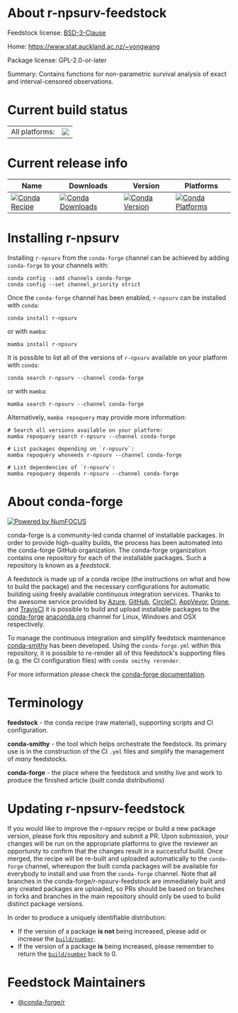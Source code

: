 About r-npsurv-feedstock
========================

Feedstock license: [BSD-3-Clause](https://github.com/conda-forge/r-npsurv-feedstock/blob/main/LICENSE.txt)

Home: https://www.stat.auckland.ac.nz/~yongwang

Package license: GPL-2.0-or-later

Summary: Contains functions for non-parametric survival analysis of exact and interval-censored observations. 

Current build status
====================


<table><tr><td>All platforms:</td>
    <td>
      <a href="https://dev.azure.com/conda-forge/feedstock-builds/_build/latest?definitionId=1403&branchName=main">
        <img src="https://dev.azure.com/conda-forge/feedstock-builds/_apis/build/status/r-npsurv-feedstock?branchName=main">
      </a>
    </td>
  </tr>
</table>

Current release info
====================

| Name | Downloads | Version | Platforms |
| --- | --- | --- | --- |
| [![Conda Recipe](https://img.shields.io/badge/recipe-r--npsurv-green.svg)](https://anaconda.org/conda-forge/r-npsurv) | [![Conda Downloads](https://img.shields.io/conda/dn/conda-forge/r-npsurv.svg)](https://anaconda.org/conda-forge/r-npsurv) | [![Conda Version](https://img.shields.io/conda/vn/conda-forge/r-npsurv.svg)](https://anaconda.org/conda-forge/r-npsurv) | [![Conda Platforms](https://img.shields.io/conda/pn/conda-forge/r-npsurv.svg)](https://anaconda.org/conda-forge/r-npsurv) |

Installing r-npsurv
===================

Installing `r-npsurv` from the `conda-forge` channel can be achieved by adding `conda-forge` to your channels with:

```
conda config --add channels conda-forge
conda config --set channel_priority strict
```

Once the `conda-forge` channel has been enabled, `r-npsurv` can be installed with `conda`:

```
conda install r-npsurv
```

or with `mamba`:

```
mamba install r-npsurv
```

It is possible to list all of the versions of `r-npsurv` available on your platform with `conda`:

```
conda search r-npsurv --channel conda-forge
```

or with `mamba`:

```
mamba search r-npsurv --channel conda-forge
```

Alternatively, `mamba repoquery` may provide more information:

```
# Search all versions available on your platform:
mamba repoquery search r-npsurv --channel conda-forge

# List packages depending on `r-npsurv`:
mamba repoquery whoneeds r-npsurv --channel conda-forge

# List dependencies of `r-npsurv`:
mamba repoquery depends r-npsurv --channel conda-forge
```


About conda-forge
=================

[![Powered by
NumFOCUS](https://img.shields.io/badge/powered%20by-NumFOCUS-orange.svg?style=flat&colorA=E1523D&colorB=007D8A)](https://numfocus.org)

conda-forge is a community-led conda channel of installable packages.
In order to provide high-quality builds, the process has been automated into the
conda-forge GitHub organization. The conda-forge organization contains one repository
for each of the installable packages. Such a repository is known as a *feedstock*.

A feedstock is made up of a conda recipe (the instructions on what and how to build
the package) and the necessary configurations for automatic building using freely
available continuous integration services. Thanks to the awesome service provided by
[Azure](https://azure.microsoft.com/en-us/services/devops/), [GitHub](https://github.com/),
[CircleCI](https://circleci.com/), [AppVeyor](https://www.appveyor.com/),
[Drone](https://cloud.drone.io/welcome), and [TravisCI](https://travis-ci.com/)
it is possible to build and upload installable packages to the
[conda-forge](https://anaconda.org/conda-forge) [anaconda.org](https://anaconda.org/)
channel for Linux, Windows and OSX respectively.

To manage the continuous integration and simplify feedstock maintenance
[conda-smithy](https://github.com/conda-forge/conda-smithy) has been developed.
Using the ``conda-forge.yml`` within this repository, it is possible to re-render all of
this feedstock's supporting files (e.g. the CI configuration files) with ``conda smithy rerender``.

For more information please check the [conda-forge documentation](https://conda-forge.org/docs/).

Terminology
===========

**feedstock** - the conda recipe (raw material), supporting scripts and CI configuration.

**conda-smithy** - the tool which helps orchestrate the feedstock.
                   Its primary use is in the construction of the CI ``.yml`` files
                   and simplify the management of *many* feedstocks.

**conda-forge** - the place where the feedstock and smithy live and work to
                  produce the finished article (built conda distributions)


Updating r-npsurv-feedstock
===========================

If you would like to improve the r-npsurv recipe or build a new
package version, please fork this repository and submit a PR. Upon submission,
your changes will be run on the appropriate platforms to give the reviewer an
opportunity to confirm that the changes result in a successful build. Once
merged, the recipe will be re-built and uploaded automatically to the
`conda-forge` channel, whereupon the built conda packages will be available for
everybody to install and use from the `conda-forge` channel.
Note that all branches in the conda-forge/r-npsurv-feedstock are
immediately built and any created packages are uploaded, so PRs should be based
on branches in forks and branches in the main repository should only be used to
build distinct package versions.

In order to produce a uniquely identifiable distribution:
 * If the version of a package **is not** being increased, please add or increase
   the [``build/number``](https://docs.conda.io/projects/conda-build/en/latest/resources/define-metadata.html#build-number-and-string).
 * If the version of a package **is** being increased, please remember to return
   the [``build/number``](https://docs.conda.io/projects/conda-build/en/latest/resources/define-metadata.html#build-number-and-string)
   back to 0.

Feedstock Maintainers
=====================

* [@conda-forge/r](https://github.com/conda-forge/r/)

